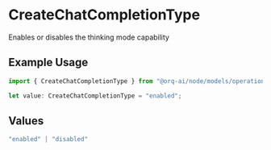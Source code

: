 # CreateChatCompletionType

Enables or disables the thinking mode capability

## Example Usage

```typescript
import { CreateChatCompletionType } from "@orq-ai/node/models/operations";

let value: CreateChatCompletionType = "enabled";
```

## Values

```typescript
"enabled" | "disabled"
```